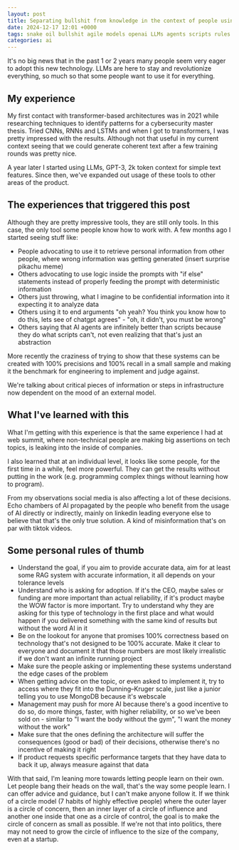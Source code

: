 ```yaml
---
layout: post
title: Separating bullshit from knowledge in the context of people using LLMs
date: 2024-12-17 12:01 +0000
tags: snake oil bullshit agile models openai LLMs agents scripts rules tips
categories: ai
---
```


It's no big news that in the past 1 or 2 years many people seem very eager to adopt this new technology. 
LLMs are here to stay and revolutionize everything, so much so that some people want to use it for everything.

## My experience

My first contact with transformer-based architectures was in 2021 while researching techniques to identify patterns for a cybersecurity master thesis. Tried CNNs, RNNs and LSTMs and when I got to transformers, I was pretty impressed with the results. 
Although not that useful in my current context seeing that we could generate coherent text after a few training rounds was pretty nice.

A year later I started using LLMs, GPT-3, 2k token context for simple text features. Since then, we've expanded out usage of these tools to other areas of the product.

## The experiences that triggered this post

Although they are pretty impressive tools, they are still only tools. In this case, the only tool some people know how to work with. A few months ago I started seeing stuff like:

- People advocating to use it to retrieve personal information from other people, where wrong information was getting generated (insert surprise pikachu meme)
- Others advocating to use logic inside the prompts with "if else" statements instead of properly feeding the prompt with deterministic information
- Others just throwing, what I imagine to be confidential information into it expecting it to analyze data
- Others using it to end arguments "oh yeah? You think you know how to do this, lets see of chatgpt agrees" - "oh, it didn't, you must be wrong"
- Others saying that AI agents are infinitely better than scripts because they do what scripts can't, not even realizing that that's just an abstraction

More recently the craziness of trying to show that these systems can be created with 100% precisions and 100% recall in a small sample and making it the benchmark for engineering to implement and judge against.

We're talking about critical pieces of information or steps in infrastructure now dependent on the mood of an external model.

## What I've learned with this

What I'm getting with this experience is that the same experience I had at web summit, where non-technical people are making big assertions on tech topics, is leaking into the inside of companies.

I also learned that at an individual level, it looks like some people, for the first time in a while, feel more powerful. They can get the results without putting in the work (e.g. programming complex things without learning how to program).

From my observations social media is also affecting a lot of these decisions. Echo chambers of AI propagated by the people who benefit from the usage of AI directly or indirectly, mainly on linkedin leading everyone else to believe that that's the only true solution. A kind of misinformation that's on par with tiktok videos.


## Some personal rules of thumb

- Understand the goal, if you aim to provide accurate data, aim for at least some RAG system with accurate information, it all depends on your tolerance levels
- Understand who is asking for adoption. If it's the CEO, maybe sales or funding are more important than actual reliability, if it's product maybe the WOW factor is more important. Try to understand why they are asking for this type of technology in the first place and what would happen if you delivered something with the same kind of results but without the word AI in it
- Be on the lookout for anyone that promises 100% correctness based on technology that's not designed to be 100% accurate. Make it clear to everyone and document it that those numbers are most likely irrealistic if we don't want an infinite running project
- Make sure the people asking or implementing these systems understand the edge cases of the problem
- When getting advice on the topic, or even asked to implement it, try to access where they fit into the Dunning–Kruger scale, just like a junior telling you to use MongoDB because it's webscale
- Management may push for more AI because there's a good incentive to do so, do more things, faster, with higher reliability, or so we've been sold on - similar to "I want the body without the gym", "I want the money without the work"
- Make sure that the ones defining the architecture will suffer the consequences (good or bad) of their decisions, otherwise there's no incentive of making it right
- If product requests specific performance targets that they have data to back it up, always measure against that data



With that said, I'm leaning more towards letting people learn on their own. Let people bang their heads on the wall, that's the way some people learn. I can offer advice and guidance, but I can't make anyone follow it. If we think of a circle model (7 habits of highly effective people) where the outer layer is a circle of concern, then an inner layer of a circle of influence and another one inside that one as a circle of control, the goal is to make the circle of concern as small as possible. If we're not that into politics, there may not need to grow the circle of influence to the size of the company, even at a startup. 
